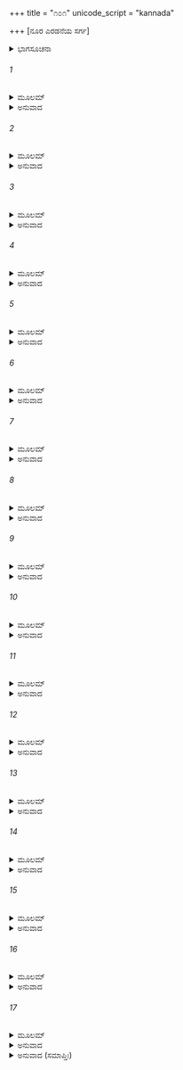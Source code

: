 +++
title = "೧೦೧"
unicode_script = "kannada"

+++
[ನೂರ ಎರಡನೆಯ ಸರ್ಗ]



<details><summary>ಭಾಗಸೂಚನಾ</summary>

ಶ್ರೀರಾಮನ ಆಜ್ಞೆಯಂತೆ ಭರತ-ಲಕ್ಷ್ಮಣರು ಕುಮಾರರಾದ ಅಂಗದ ಮತ್ತು ಚಂದ್ರಕೇತು ಇವರನ್ನು ಕಾರುಪಥ ದೇಶಕ್ಕೆ ರಾಜನನ್ನಾಗಿ ನೇಮಿಸಿದುದು
</details>

###### 1


<details><summary>ಮೂಲಮ್</summary>

ತಚ್ಛ್ರುತ್ವಾ ಹರ್ಷಮಾಪೇದೇ ರಾಘವೋ ಭ್ರಾತೃಭಿಃ ಸಹ ।  
ವಾಕ್ಯಂ ಚಾದ್ಭುತಸಂಕಾಶಂ ಭ್ರಾತೄನ್ ಪ್ರೋವಾಚ ರಾಘವಃ ॥
</details>

<details><summary>ಅನುವಾದ</summary>

ಗಂಧರ್ವದೇಶದ ಸಮಾಚಾರವನ್ನು ಭರತನಿಂದ ಕೇಳಿದ ಶ್ರೀರಾಮಚಂದ್ರನಿಗೆ ತಮ್ಮಂದಿರೊಂದಿಗೆ ತುಂಬಾ ಸಂತೋಷವಾಯಿತು. ಅನಂತರ ಶ್ರೀರಾಮನು ಪರಮಾದ್ಭುತವಾದ ಮಾತನ್ನು ಅನುಜರಲ್ಲಿ ಹೇಳಿದನು.॥1॥
</details>

###### 2


<details><summary>ಮೂಲಮ್</summary>

ಇಮೌ ಕುಮಾರೌ ಸೌಮಿತ್ರೇ ತವ ಧರ್ಮವಿಶಾರದೌ ।  
ಅಂಗದಶ್ಚಂದ್ರಕೇತುಶ್ಚ ರಾಜ್ಯಾರ್ಥೇ ದೃಢವಿಕ್ರವೌ ॥
</details>

<details><summary>ಅನುವಾದ</summary>

ಸುಮಿತ್ರಾ ನಂದನ ! ಅಂಗದ ಮತ್ತು ಚಿತ್ರಕೇತು ಇವರಿಬ್ಬರೂ ನಿನ್ನ ಕುಮಾರರು ಧರ್ಮಜ್ಞರಾಗಿದ್ದಾರೆ. ಇವರು ರಾಜ್ಯದ ರಕ್ಷಣೆಗಾಗಿ ಬೇಕಾದ ದೃಢತೆ ಹಾಗೂ ಪರಾಕ್ರಮವನ್ನು ಹೊಂದಿರುವರು.॥2॥
</details>

###### 3


<details><summary>ಮೂಲಮ್</summary>

ಇಮೌ ರಾಜ್ಯೇಽಭಿಷೇಕ್ಷ್ಯಾಮಿ ದೇಶಃ ಸಾಧು ವಿಧೀಯತಾಮ್ ।  
ರಮಣೀಯೋ ಹ್ಯಸಂಬಾಧೋ ರಮೇತಾಂ ಯತ್ರ ಧನ್ವಿನೌ ॥
</details>

<details><summary>ಅನುವಾದ</summary>

ಆದ್ದರಿಂದ ನಾನು ಇವರಿಗೂ ಪಟ್ಟಾಭಿಷೇಕ ಮಾಡುವೆನು. ನೀನು ಇವರಿಗಾಗಿ ಒಳ್ಳೆಯ ದೇಶವನ್ನು ಆರಿಸು. ಅದು ರಮಣೀಯವಾಗಿದ್ದು, ವಿಘ್ನಬಾಧೆಗಳಿಂದ ರಹಿತವಾಗಿರಲಿ. ಅಲ್ಲಿ ಇವರಿಬ್ಬರು ಧನುರ್ಧರವೀರರು ಆನಂದವಾಗಿ ಇರಲಿ.॥3॥
</details>

###### 4


<details><summary>ಮೂಲಮ್</summary>

ನ ರಾಜ್ಞಾಂ ಯತ್ರ ಪೀಡಾ ಸ್ಯಾನ್ನಾಶ್ರಮಾಣಾಂ ವಿನಾಶನಮ್ ।  
ಸ ದೇಶೋ ದೃಶ್ಯತಾಂ ಸೌಮ್ಯ ನಾಪರಾಧ್ಯಾಮಹೇಯಥಾ ॥
</details>

<details><summary>ಅನುವಾದ</summary>

ಸೌಮ್ಯ! ಇವರು ವಾಸಿಸುವುದರಿಂದ ಇತರ ರಾಜರಿಗೆ ಪೀಡೆ, ಉದ್ವೇಗ ಆಗದಿರುವ, ಆಶ್ರಮಗಳ ನಾಶವಾಗದಿರುವ, ನಾವೂ ಕೂಡ ಯಾರ ಕಣ್ಣಿಗೂ ಅಪರಾಧಿಗಳಾಗದಿರುವಂತಹ ಒಂದು ದೇಶವನ್ನು ನೋಡು.॥4॥
</details>

###### 5


<details><summary>ಮೂಲಮ್</summary>

ತಥೋಕ್ತವತಿ ರಾಮೇ ತು ಭರತಃ ಪ್ರತ್ಯುವಾಚ ಹ ।  
ಅಯಂ ಕಾರುಪಥೋ ದೇಶೋ ರಮಣೀಯೋ ನಿರಾಮಯಃ ॥
</details>

<details><summary>ಅನುವಾದ</summary>

ಶ್ರೀರಾಮಚಂದ್ರನು ಹೀಗೆ ಹೇಳಿದಾಗ ಭರತನು ಉತ್ತರಿಸಿದನು- ಆರ್ಯನೇ! ಕಾರುಪಥ ಎಂಬ ದೇಶ ಬಹಳ ಸುಂದರವಾಗಿದೆ. ಅಲ್ಲಿ ಯಾವುದೇ ರೋಗ-ವ್ಯಾಧಿಗಳ ಭಯವಿಲ್ಲ.॥5॥
</details>

###### 6


<details><summary>ಮೂಲಮ್</summary>

ನಿವೇಶ್ಯತಾಂ ತತ್ರ ಪುರಮಂಗದಸ್ಯ ಮಹಾತ್ಮನಃ ।  
ಚಂಂದ್ರಕೇತೋಃ ಸುರುಚಿರಂ ಚಂದ್ರಕಾಂತಂ ನಿರಾಮಯಮ್ ॥
</details>

<details><summary>ಅನುವಾದ</summary>

ಅಲ್ಲಿ ಮಹಾತ್ಮಾ ಅಂಗದನಿಗಾಗಿ ಹೊಸ ರಾಜಧಾನೀ ಸ್ಥಾಪಿಸಲ್ಪಡಲಿ ಹಾಗೂ ಚಂದ್ರಕೇತುವಿಗೆ  ಇರಲು ಚಂದ್ರಕಾಂತ ಎಂಬ ನಗರದ ನಿರ್ಮಾಣವಾಗಲಿ. ಅದು ಸುಂದರ ಮತ್ತು ಆರೋಗ್ಯ ವರ್ಧಕವಾಗಲಿ.॥6॥
</details>

###### 7


<details><summary>ಮೂಲಮ್</summary>

ತದ್ವಾಕ್ಯಂ ಭರತೇನೋಕ್ತಂ ಪ್ರತಿಜಗ್ರಾಹ ರಾಘವಃ ।  
ತಂ ಚ ಕೃತ್ವಾ ವಶೇ ದೇಶಮಂಗದಸ್ಯ ನ್ಯವೇಶಯತ್ ॥
</details>

<details><summary>ಅನುವಾದ</summary>

ಭರತನು ಹೇಳಿದ ಮಾತನ್ನು ಶ್ರೀರಘುನಾಥನು ಅನುಮೋದಿಸಿ, ಕಾರುಪಥ ದೇಶವನ್ನು ತನ್ನ ಅಧಿಕಾರದಲ್ಲಿ ಪಡೆದು ಅಂಗದನನ್ನು ಅಲ್ಲಿಯ  ರಾಜನನ್ನಾಗಿಸಿದನು.॥7॥
</details>

###### 8


<details><summary>ಮೂಲಮ್</summary>

ಅಂಗದೀಯಾ ಪುರೀ ರಮ್ಯಾಪ್ಯಂಗದಸ್ಯ ನಿವೇಶಿತಾ ।  
ರಮಣೀಯಾ ಸುಗುಪ್ತಾ ಚ ರಾಮೇಣಾಕ್ಲಿಷ್ಟಕರ್ಮಣಾ ॥
</details>

<details><summary>ಅನುವಾದ</summary>

ಕ್ಲೇಶರಹಿತ ಕರ್ಮಮಾಡುವ ಶ್ರೀರಾಮನು ಅಂಗದನಿಗಾಗಿ ‘ಅಂಗದೀಯಾ’ ಎಂಬ ರಮಣೀಯ ಪುರಿಯನ್ನು ಸ್ಥಾಪಿಸಿದನು. ಪರಮ ಸುಂದರವಾಗಿದ್ದು, ಎಲ್ಲ ಕಡೆಗಳಿಂದ ಸುರಕ್ಷಿತವಾಗಿತ್ತು.॥8॥
</details>

###### 9


<details><summary>ಮೂಲಮ್</summary>

ಚಂದ್ರಕೇತೋಶ್ಚ ಮಲ್ಲಸ್ಯಮಲ್ಲಭೂಮ್ಯಾಂ ನಿವೇಶಿತಾ ।  
ಚಂದ್ರಕಾಂತೇತಿ ವಿಖ್ಯಾತಾ ದಿವ್ಯಾ ಸ್ವರ್ಗಪುರೀ ಯಥಾ ॥
</details>

<details><summary>ಅನುವಾದ</summary>

ಚಂದ್ರಕೇತು ಹೃಷ್ಟ-ಪುಷ್ಟನಾಗಿ ಮಲ್ಲನಂತೆ ಇದ್ದನು. ಅವನಿಗಾಗಿ ಮಲ್ಲ ದೇಶದಲ್ಲಿ ‘ಚಂದ್ರಕಾಂತಾ’ ಎಂಬ ವಿಖ್ಯಾತ ದಿವ್ಯಪುರಿಯನ್ನು ನಿರ್ಮಿಸಲಾಯಿತು. ಅದು ಸ್ವರ್ಗದ ಅಮರಾವತಿಯಂತೆ ಸುಂದರವಾಗಿತ್ತು.॥9॥
</details>

###### 10


<details><summary>ಮೂಲಮ್</summary>

ತತೋ ರಾಮಃ ಪರಾಂ ಪ್ರೀತಿಂ ಲಕ್ಷ್ಮಣೋ ಭರತಸ್ತಥಾ ।  
ಯಯುರ್ಯುದ್ಧೇ ದುರಾಧರ್ಷಾ ಅಭಿಷೇಕಂ ಚ ಚಕ್ರಿರೇ ॥
</details>

<details><summary>ಅನುವಾದ</summary>

ಇದರಿಂದ ಶ್ರೀರಾಮ - ಲಕ್ಷ್ಮಣ - ಭರತ ಮೂವರಿಗೂ ಬಹಳ ಸಂತೋಷವಾಯಿತು. ಆ ಎಲ್ಲ ರಣದುರ್ಜಯ ವೀರರು ಸ್ವತಃ ಆ ಕುಮಾರರಿಗೆ ಪಟ್ಟಾಭಿಷೇಕ ಮಾಡಿದರು.॥10॥
</details>

###### 11


<details><summary>ಮೂಲಮ್</summary>

ಅಭಿಷಿಚ್ಯ ಕುಮಾರೌ ದ್ವೌ ಪ್ರಸ್ಥಾಪ್ಯ ಸುಸಮಾಹಿತೌ ।  
ಅಂಗದಂ ಪಶ್ಚಿಮಾಂ ಭೂಮಿಂ ಚಂದ್ರಕೇತುಮುದಙ್ಮುಖಮ್ ॥
</details>

<details><summary>ಅನುವಾದ</summary>

ಏಕಾಗ್ರಚಿತ್ತ ಹಾಗೂ ಎಚ್ಚರಿಕೆಯಿಂದಿರುವ ಆ ಕುಮಾರರಿಬ್ಬರ ಪಟ್ಟಾಭಿಷೇಕ ಮಾಡಿ, ಅಂಗದನನ್ನು ಪಶ್ಚಿಮಕ್ಕೆ ಮತ್ತು ಚಂದ್ರಕೇತುವನ್ನು ಉತ್ತರಕ್ಕೆ ಕಳಿಸಿಕೊಟ್ಟರು.॥11॥
</details>

###### 12


<details><summary>ಮೂಲಮ್</summary>

ಅಂಗದಂ ಚಾಪಿ ಸೌಮಿತ್ರಿರ್ಲಕ್ಷ್ಮಣೋಽನುಜಗಾಮ ಹ ।  
ಚಂದ್ರಕೇತೋಸ್ತು ಭರತಃ ಪಾರ್ಷ್ಣಿಗ್ರಾಹೋ ಬಭೂವ ಹ ॥
</details>

<details><summary>ಅನುವಾದ</summary>

ಅಂಗದನೊಂದಿಗೆ ಸ್ವತಃ ಸುಮಿತ್ರಾ ಕುಮಾರ ಲಕ್ಷ್ಮಣನು ಹೋದನು ಹಾಗೂ ಚಂದ್ರಕೇತುವಿಗೆ ಪಾರ್ಶ್ವರಕ್ಷಕನಾಗಿ ಭರತನು ಪ್ರಯಾಣ ಬೆಳೆಸಿದನು.॥12॥
</details>

###### 13


<details><summary>ಮೂಲಮ್</summary>

ಲಕ್ಷ್ಮಣಸ್ತ್ವಂಗದೀಯಾಯಾಂ ಸಂವತ್ಸರಮಥೋಷಿತಃ ।  
ಪುತ್ರೇ ಸ್ಥಿತೇ ದುರಾಧರ್ಷೇ ಅಯೋಧ್ಯಾಂ ಪುನರಾಗಮತ್ ॥
</details>

<details><summary>ಅನುವಾದ</summary>

ಲಕ್ಷ್ಮಣನು ಅಂಗದೀಯಾ ಪುರಿಯಲ್ಲಿ ಒಂದು ವರ್ಷವಿದ್ದು, ಅವನ ದುರ್ಧರ್ಷಪುತ್ರ ಅಂಗದನು ದೃಢತೆ ಯಿಂದ ರಾಜ್ಯವನ್ನು ಆಳತೊಡಗಿದಾಗ, ಅವನು ಪುನಃ ಅಯೋಧ್ಯೆಗೆ ಮರಳಿದನು.॥13॥
</details>

###### 14


<details><summary>ಮೂಲಮ್</summary>

ಭರತೋಽಪಿ ತಥೈವೋಷ್ಯಸಂವತ್ಸರಮತೋಧಿಕಮ್ ।  
ಅಯೋಧ್ಯಾಂ ಪುನರಾಗಮ್ಯರಾಮಪಾದಾವುಪಾಸ್ತ ಸಃ ॥
</details>

<details><summary>ಅನುವಾದ</summary>

ಹೀಗೆಯೇ ಭರತನೂ ಚಂದ್ರಕಾಂತಾ ನಗರದಲ್ಲಿ ಒಂದು ವರ್ಷಕ್ಕಿಂತ ಸ್ವಲ್ಪ ಹೆಚ್ಚು ಕಾಲ ಉಳಿದು, ಚಂದ್ರಕೇತುವಿನ ರಾಜ್ಯವು ದೃಢವಾದಾಗ ಅವನು ಅಯೋಧ್ಯೆಗೆ ಬಂದು ಶ್ರೀರಾಮನ ಚರಣಸೇವೆಯಲ್ಲಿ ತೊಡಗಿದನು.॥14॥
</details>

###### 15


<details><summary>ಮೂಲಮ್</summary>

ಉಭೌ ಸೌಮಿತ್ರಿಭರತೌ ರಾಮಾಪಾದಾವನುವ್ರತೌ ।  
ಕಾಲಂ ಗತಮಪಿ ಸ್ನೇಹಾನ್ನ ಜಜ್ಞಾತೇಽತಿಧಾರ್ಮಿಕೌ ॥
</details>

<details><summary>ಅನುವಾದ</summary>

ಲಕ್ಷ್ಮಣ - ಭರತರಿಗೆ ಶ್ರೀರಾಮಚಂದ್ರನ ಚರಣಗಳಲ್ಲಿ ಅನನ್ಯ ಅನುರಾಗವಿತ್ತು. ಇಬ್ಬರೂ ಬಹಳ ಧರ್ಮಾತ್ಮರಾಗಿದ್ದು, ಶ್ರೀರಾಮನ ಸೇವೆಯಲ್ಲಿ ಇರುವಾಗ ಬಹಳ ಸಮಯ ಕಳೆಯಿತು; ಆದರೆ ಸ್ನೇಹಾಧಿಕ್ಯದಿಂದಾಗಿ ಅವರಿಗೆ ಅದು ತಿಳಿಯಲೇ ಇಲ್ಲ.॥15॥
</details>

###### 16


<details><summary>ಮೂಲಮ್</summary>

ಏವಂ ವರ್ಷಸಹಸ್ರಾಣಿ ದಶ ತೇಷಾಂ ಯಯುಸ್ತದಾ ।  
ಧರ್ಮೇ ಪ್ರಯತಮಾನಾನಾಂ ಪೌರಕಾರ್ಯೇಷು ನಿತ್ಯದಾ ॥
</details>

<details><summary>ಅನುವಾದ</summary>

ಆ ಮೂವರೂ ಸಹೋದರರು ಪುರವಾಸಿಗಳ ಕಾರ್ಯದಲ್ಲಿ ಸದಾ ಮುಳುಗಿದ್ದು, ಧರ್ಮ ಪಾಲನೆಗಾಗಿ ಪ್ರಯತ್ನಶೀಲರಾಗಿ ಇರುತ್ತಿದ್ದರು. ಹೀಗೆ ಹತ್ತು ಸಾವಿರ ವರ್ಷಗಳು ಕಳೆದು ಹೋದುವು.॥16॥
</details>

###### 17


<details><summary>ಮೂಲಮ್</summary>

ವಿಹೃತ್ಯ ಕಾಲಂ ಪರಿಪೂರ್ಣಮಾನಸಾಃ  
ಶ್ರಿಯಾ ವೃತಾ ಧರ್ಮಪುರೇ ಚ ಸಂಸ್ಥಿತಾಃ ।  
ತ್ರಯಃ ಸಮಿದ್ಧಾ ಇವ ದೀಪ್ತತೇಜಸೋ  
ಹುತಾಗ್ನಯಃ ಸಾಧುಮಹಾಧ್ವರೇ ತ್ರಯಃ ॥
</details>

<details><summary>ಅನುವಾದ</summary>

ಧರ್ಮಸಾಧನವಾದ ಅಯೋಧ್ಯಾಪುರಿಯಲ್ಲಿ ವೈಭವ ಸಂಪನ್ನರಾಗಿ ಇರುತ್ತಾ, ಮೂವರೂ ಆಗಾಗ ತಿರುಗಾಡುತ್ತಾ ಪ್ರಜೆಯನ್ನು ನಿರೀಕ್ಷಿಸುತ್ತಿದ್ದರು. ಅವರ ಮನೋರಥಗಳೆಲ್ಲ ಪೂರ್ಣವಾಗಿದ್ದವು ಹಾಗೂ ಅವರು ಮಹಾಯಜ್ಞದಲ್ಲಿ ಆಹುತಿ ಪಡೆದು ಪ್ರಜ್ವಲಿತವಾದ ತೇಜಸ್ವಿ ಗಾರ್ಹಪತ್ಯ, ಆಹವನೀಯ ಹಾಗೂ ದಕ್ಷಿಣಾಗ್ನಿಗಳೆಂಬ ತ್ರಿವಿಧ ಯಜ್ಞೇಶ್ವರರಂತೆ ಪ್ರಕಾಶಿಸುತ್ತಿದ್ದರು.॥17॥
</details>

<details><summary>ಅನುವಾದ (ಸಮಾಪ್ತಿಃ)</summary>

ಶ್ರೀವಾಲ್ಮೀಕಿ ವಿರಚಿತ ಆರ್ಷರಾಮಾಯಣ ಆದಿಕಾವ್ಯದ ಉತ್ತರ ಕಾಂಡದಲ್ಲಿ ನೂರ ಎರಡನೆಯ ಸರ್ಗ ಪೂರ್ಣವಾಯಿತು. ॥102॥
</details>
